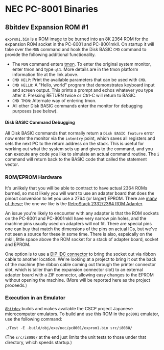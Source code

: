 NEC PC-8001 Binaries
====================


8bitdev Expansion ROM #1
------------------------

`exprom1.bin` is a ROM image to be burned into an 8K 2364 ROM for the
expansion ROM socket in the PC-8001 and PC-8001mkII. On startup it will
take over the `MON` command and hook the Disk BASIC `CMD` command to
provide the following additional functionality.

- The `MON` command enters [tmon]. To enter the original system monitor,
  enter tmon and type `qt1`. More details are in the tmon platform
  information file at the link above.
- `CMD HELP`: Print the available parameters that can be used with `CMD`.
- `CMD HELLO`: A "Hello, world" program that demonstrates keyboard input
  and screen output. This prints a prompt and echos whatever you type after
  it. Pressing RETURN twice or Ctrl-C will return to BASIC.
- `CMD TMON`: Alternate way of entering tmon.
- All other Disk BASIC commands enter the monitor for debugging purposes
  (see below).

#### Disk BASIC Command Debugging

All Disk BASIC commands that normally return a `Disk BASIC feature` error
now enter the monitor via the `intentry` point, which saves all registers
and sets the next PC to the return address on the stack. This is useful for
working out what the system sets up and gives to the command, and you can
execute any code you like to simulate an actual command routine. The `i`
command will return back to the BASIC code that called the statement
vector.

### ROM/EPROM Hardware

It's unlikely that you will be able to contract to have actual 2364 ROMs
burned, so most likely you will want to use an adapter board that does the
pinout conversion to let you use a 2764 (or larger) EPROM. There are [many
of these][gh-2364-adapter]; the one we like is the [RetroStack 2332/2364
ROM Adapter][gh-rs-23xx].

An issue you're likely to encounter with any adapter is that the ROM
sockets on the PC-8001 and PC-8001mkII have very narrow pin holes, and the
machine pins usually used on adapters will not fit. There are special pins
one can buy that match the dimensions of the pins on actual ICs, but we've
not seen a source for these in some time. There is also, espeically on the
mkII, little space above the ROM socket for a stack of adapter board,
socket and EPROM.

One option is to use a [DIP IDC connector][dk-dipidc] to bring the socket
out via ribbon cable to another location. We're looking at a project to
bring it out the back of the machine (the ribbon cable coming out through
the printer connector slot, which is taller than the expansion connector
slot) to an external adapter board with a ZIF connector, allowing easy
changes to the EPROM without opening the machine. (More will be reported
here as the project proceeds.)

### Execution in an Emulator

[`8bitdev`] builds and makes available the CSCP project Japanese
microcomputer emulators. To build and use this ROM in the `pc8001`
emulator, use the following command:

    ./Test -E .build/obj/exe/nec/pc8001/exprom1.bin src/i8080/

(The `src/i8080/` at the end just limits the unit tests to those under
that directory, which speeds startup.)



<!-------------------------------------------------------------------->
[`8bitdev`]: https://github.com/0cjs/8bitdev/
[tmon]: https://github.com/0cjs/8bitdev/tree/main/src/tmon

<!-- ROM/EPROM Hardware -->
[dk-dipidc]: https://www.digikey.jp/en/products/filter/rectangular-connectors/board-in-direct-wire-to-board/317?s=N4IgjCBcoBw1oDGUBmBDANgZwKYBoQB7KAbXAFYwBOAJipAF0CAHAFyhAGVWAnASwB2AcxABfAuQBsAZgQhkkdNnxFSIGnEnwmINh279hY0aKA
[gh-2364-adapter]: https://github.com/search?q=+2364+adapter&ref=opensearch&type=repositories
[gh-rs-23xx]: https://github.com/RetroStack/2332_2364-ROM_Adapter
